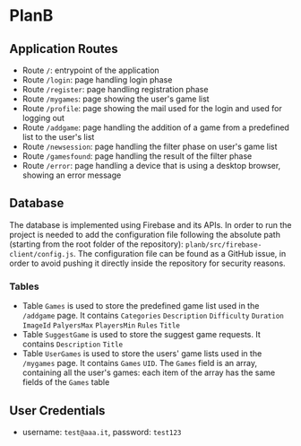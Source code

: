 # PlanB

## Application Routes
- Route `/`: entrypoint of the application
- Route `/login`: page handling login phase
- Route `/register`: page handling registration phase
- Route `/mygames`: page showing the user's game list
- Route `/profile`: page showing the mail used for the login and used for logging out
- Route `/addgame`: page handling the addition of a game from a predefined list to the user's list
- Route `/newsession`: page handling the filter phase on user's game list
- Route `/gamesfound`: page handling the result of the filter phase
- Route `/error`: page handling a device that is using a desktop browser, showing an error message

## Database
The database is implemented using Firebase and its APIs. In order to run the project is needed to add the configuration file following the absolute path (starting from the root folder of the repository): `planb/src/firebase-client/config.js`.
The configuration file can be found as a GitHub issue, in order to avoid pushing it directly inside the repository for security reasons.
### Tables
- Table `Games` is used to store the predefined game list used in the `/addgame` page. It contains `Categories` `Description` `Difficulty` `Duration` `ImageId` `PalyersMax` `PlayersMin` `Rules` `Title`
- Table `SuggestGame` is used to store the suggest game requests. It contains `Description` `Title`
- Table `UserGames` is used to store the users' game lists used in the `/mygames` page. It contains `Games` `UID`. The `Games` field is an array, containing all the user's games: each item of the array has the same fields of the `Games` table

## User Credentials
- username: `test@aaa.it`, password: `test123`